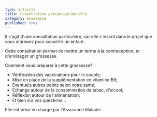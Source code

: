 ```yaml
---
type: activity
title: Consultation préconceptionnelle
category: Grossesse
published: true
---
```



Il s'agit d'une consultation particulière, car elle s'inscrit dans le projet que vous mûrissez pour accueillir un enfant. 

Cette consultation permet de mettre un terme à la contraception, et d'envisager un grossesse. 

Comment vous préparer à cette grossesse?
- Vérification des vaccinations pour le couple;
- Mise en place de la supplémentation en vitamine B9;
- Eventuels autres points selon votre santé;
- Echange autour de la consommation de tabac, d'alcool;
- Réflexion autour de l'alimentation;
- Et bien sûr vos questions...

Elle est prise en charge par l'Assurance Maladie


